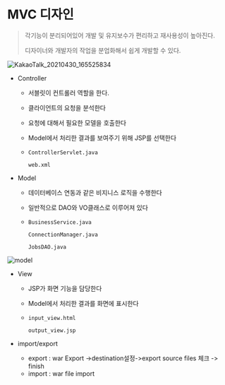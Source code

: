 # MVC 디자인

> 각기능이 분리되어있어 개발 및 유지보수가 편리하고 재사용성이 높아진다.
>
> 디자이너와 개발자의 작업을 분업화해서 쉽게 개발할 수 있다.

![KakaoTalk_20210430_165525834](https://user-images.githubusercontent.com/80496345/116668762-b8990c00-a9d8-11eb-954d-624e6c600a69.jpg)

- Controller
  
  - 서블릿이 컨트롤러 역할을 한다.
  
  - 클라이언트의 요청을 분석한다
  
  - 요청에 대해서 필요한 모델을 호출한다
  
  - Model에서 처리한 결과를 보여주기 위해 JSP를 선택한다
  
  - `ControllerServlet.java`
  
    `web.xml`
  
- Model

  - 데이터베이스 연동과 같은 비지니스 로직을 수행한다

  - 일반적으로 DAO와 VO클래스로 이루어져 있다

  - `BusinessService.java`

    `ConnectionManager.java`

    `JobsDAO.java`

![model](https://user-images.githubusercontent.com/80496345/116668594-88516d80-a9d8-11eb-9527-9eab293bce09.jpg)

- View
  
  - JSP가 화면 기능을 담당한다
  
  - Model에서 처리한 결과를 화면에 표시한다
  
  - `input_view.html`
  
    `output_view.jsp`
  
  

- import/export
  - export : war Export ->destination설정->export source files 체크 -> finish
  - import : war file import

